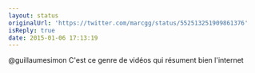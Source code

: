 ```yaml
---
layout: status
originalUrl: 'https://twitter.com/marcgg/status/552513251909861376'
isReply: true
date: 2015-01-06 17:13:19
---
```


@guillaumesimon C'est ce genre de vidéos qui résument bien l'internet

